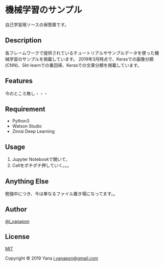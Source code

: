 # 機械学習のサンプル

自己学習用ソースの保管庫です。

## Description

各フレームワークで提供されているチュートリアルやサンプルデータを使った機械学習のサンプルを掲載しています。
2019年3月時点で、Kerasでの画像分類(CNN)、Skt-learnでの重回帰、Kerasでの文章分類を掲載しています。

## Features

今のところ無し・・・

## Requirement

- Python3
- Watson Studio
- Zinrai Deep Learning

## Usage

1. Jupyter Notebookで開いて、
2. Cellをポチポチ押していく。。。

## Anything Else

勉強中につき、今は単なるファイル置き場になってます。。

## Author

[@i_yanapon](https://twitter.com/i_yanapon)

## License

[MIT](https://mit-license.org/)

Copyright © 2019 Yana <i.yanapon@gmail.com>
